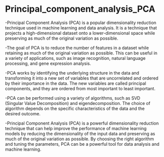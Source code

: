 # Principal_component_analysis_PCA

-Principal Component Analysis (PCA) is a popular dimensionality reduction technique used in machine learning and data analysis. It is a technique that projects a high-dimensional dataset onto a lower-dimensional space while preserving as much of the original variation as possible.

-The goal of PCA is to reduce the number of features in a dataset while retaining as much of the original variation as possible. This can be useful in a variety of applications, such as image recognition, natural language processing, and gene expression analysis.

-PCA works by identifying the underlying structure in the data and transforming it into a new set of variables that are uncorrelated and ordered by their importance in the data. The new variables are called principal components, and they are ordered from most important to least important.

-PCA can be performed using a variety of algorithms, such as SVD (Singular Value Decomposition) and eigendecomposition. The choice of algorithm depends on the specific characteristics of the data and the desired outcome.

-Principal Component Analysis (PCA) is a powerful dimensionality reduction technique that can help improve the performance of machine learning models by reducing the dimensionality of the input data and preserving as much of the original variation as possible. By choosing the right algorithm and tuning the parameters, PCA can be a powerful tool for data analysis and machine learning.
